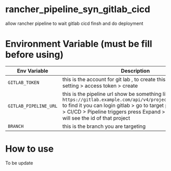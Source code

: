 # rancher_pipeline_syn_gitlab_cicd
allow rancher pipeline to wait gitlab cicd finsh and do deployment


# Environment Variable (must be fill before using)
| Env Variable | Description |
| --- | --- |
| `GITLAB_TOKEN` | this is the account for git lab , to create this login to gitlab > setting > access token > create |
| `GITLAB_PIPELINE_URL` | this is the pipeline url show be something like `https://gitlab.example.com/api/v4/projects/:id/pipelines` to find it you can login gitlab > go to target project > Settings > CI/CD > Pipeline triggers press Expand > in example you will see the id of that project |
| `BRANCH` | this is the branch you are targeting |

# How to use
To be update



